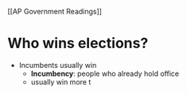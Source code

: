 [[AP Government Readings]]
# Who wins elections?
- Incumbents usually win
	- **Incumbency**: people who already hold office
	- usually win more t